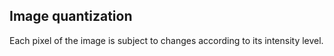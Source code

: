 ## Image quantization
Each pixel of the image is subject to changes according to its intensity level.